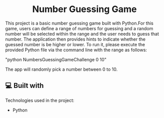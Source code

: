 <h1 align="center" id="title">Number Guessing Game</h1>


<p id="description">This project is a basic number guessing game built with Python.For this game, users can define a range of numbers for guessing and a random number will be selected within the range and the user needs to guess that number. The application then provides hints to indicate whether the guessed number is be higher or lower. To run it, please execute the provided Python file via the command line with the range as follows:
  
  "python NumbersGuessingGameChallenge 0 10" 
  
The app will randomly pick a number between 0 to 10.
</p>

<h2>💻 Built with</h2>

Technologies used in the project:

*   Python

